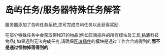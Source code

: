 # 岛屿任务/服务器特殊任务解答

服务器添加了岛屿任务系统,您可完成岛屿任务以此获得奖励.

在部分特殊任务中会获取带NBT的物品\(例如匠魂插件的所有模块及工具,粘液科技物品\),如果遇到无法完成任务,请确保[匠魂插件](https://doc.skycraft.cn/plugins/minetinker)的模块是通过工作台合成得到的**而不是通过怪物掉落得到的**.

